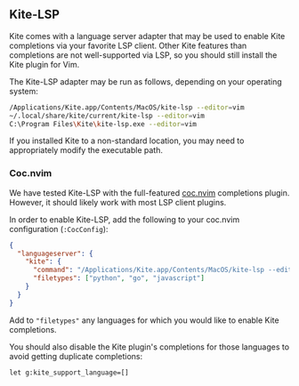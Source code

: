 ## Kite-LSP

Kite comes with a language server adapter that may be used to enable Kite
completions via your favorite LSP client.
Other Kite features than completions are not well-supported via LSP, so you
should still install the Kite plugin for Vim.

The Kite-LSP adapter may be run as follows, depending on your operating system:
```bash
/Applications/Kite.app/Contents/MacOS/kite-lsp --editor=vim
~/.local/share/kite/current/kite-lsp --editor=vim
C:\Program Files\Kite\kite-lsp.exe --editor=vim
```

If you installed Kite to a non-standard location, you may need to appropriately
modify the executable path.

### Coc.nvim

We have tested Kite-LSP with the full-featured
[coc.nvim](https://github.com/neoclide/coc.nvim) completions plugin.
However, it should likely work with most LSP client plugins.

In order to enable Kite-LSP, add the following to your coc.nvim configuration
(`:CocConfig`):
```json
{
  "languageserver": {
    "kite": {
      "command": "/Applications/Kite.app/Contents/MacOS/kite-lsp --editor=vim",
      "filetypes": ["python", "go", "javascript"]
    }
  }
}
```

Add to `"filetypes"` any languages for which you would like to enable Kite
completions.

You should also disable the Kite plugin's completions for those languages to
avoid getting duplicate completions:
```viml
let g:kite_support_language=[]
```
